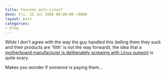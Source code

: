 ```yaml
---
title: Foxconn anti-Linux?
date: Fri, 25 Jul 2008 00:00:00 +0000
layout: post
categories:
- blog
---
```


While I don't agree with the way the guy handled this (telling them they suck and their products are 'filth' is *not* the way forward), the idea that a [motherboard manufacturer is deliberately screwing with Linux support](http://ubuntu-virginia.ubuntuforums.org/showthread.php?t=869249) is quite scary.

Makes you wonder if someone is paying them...



